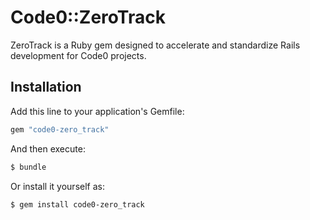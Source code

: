 # Code0::ZeroTrack

ZeroTrack is a Ruby gem designed to accelerate and standardize Rails development for Code0 projects.

## Installation
Add this line to your application's Gemfile:

```ruby
gem "code0-zero_track"
```

And then execute:
```bash
$ bundle
```

Or install it yourself as:
```bash
$ gem install code0-zero_track
```
